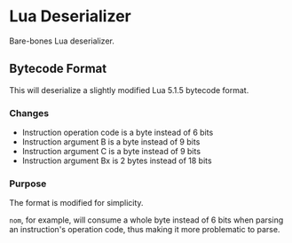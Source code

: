 # Lua Deserializer

Bare-bones Lua deserializer.

## Bytecode Format

This will deserialize a slightly modified Lua 5.1.5 bytecode format.

### Changes

* Instruction operation code is a byte instead of 6 bits
* Instruction argument B is a byte instead of 9 bits
* Instruction argument C is a byte instead of 9 bits
* Instruction argument Bx is 2 bytes instead of 18 bits

### Purpose

The format is modified for simplicity.

`nom`, for example, will consume a whole byte instead of 6 bits when parsing an instruction's operation code, thus making it more problematic to parse.

